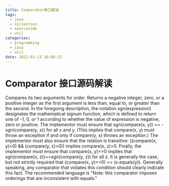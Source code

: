 ```yaml
---
title: Comparator接口解读
tags:
  - java
  - collection
  - sourcecode
  - util
categories:
  - programming
  - java
  - util
date: 2022-01-13 10:08:22
---
```




# Comparator 接口源码解读

Compares its two arguments for order. Returns a negative integer, zero, or a positive integer as the first argument is less than, equal to, or greater than the second.
In the foregoing description, the notation sgn(expression) designates the mathematical signum function, which is defined to return one of -1, 0, or 1 according to whether the value of expression is negative, zero or positive.
The implementor must ensure that sgn(compare(x, y)) == -sgn(compare(y, x)) for all x and y. (This implies that compare(x, y) must throw an exception if and only if compare(y, x) throws an exception.)
The implementor must also ensure that the relation is transitive: ((compare(x, y)>0) && (compare(y, z)>0)) implies compare(x, z)>0.
Finally, the implementor must ensure that compare(x, y)==0 implies that sgn(compare(x, z))==sgn(compare(y, z)) for all z.
It is generally the case, but not strictly required that (compare(x, y)==0) == (x.equals(y)). Generally speaking, any comparator that violates this condition should clearly indicate this fact. The recommended language is "Note: this comparator imposes orderings that are inconsistent with equals."
